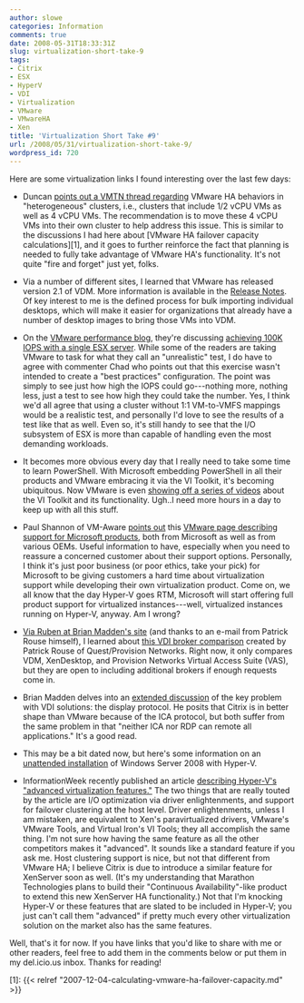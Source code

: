 ```yaml
---
author: slowe
categories: Information
comments: true
date: 2008-05-31T18:33:31Z
slug: virtualization-short-take-9
tags:
- Citrix
- ESX
- HyperV
- VDI
- Virtualization
- VMware
- VMwareHA
- Xen
title: 'Virtualization Short Take #9'
url: /2008/05/31/virtualization-short-take-9/
wordpress_id: 720
---
```


Here are some virtualization links I found interesting over the last few days:

* Duncan [points out a VMTN thread regarding](http://www.yellow-bricks.com/2008/05/20/vc-25-ha-constraints/) VMware HA behaviors in "heterogeneous" clusters, i.e., clusters that include 1/2 vCPU VMs as well as 4 vCPU VMs. The recommendation is to move these 4 vCPU VMs into their own cluster to help address this issue. This is similar to the discussions I had here about [VMware HA failover capacity calculations][1], and it goes to further reinforce the fact that planning is needed to fully take advantage of VMware HA's functionality. It's not quite "fire and forget" just yet, folks.

* Via a number of different sites, I learned that VMware has released version 2.1 of VDM. More information is available in the [Release Notes](http://www.vmware.com/support/vdm20/doc/releasenotes_vdm20.html). Of key interest to me is the defined process for bulk importing individual desktops, which will make it easier for organizations that already have a number of desktop images to bring those VMs into VDM.

* On the [VMware performance blog](http://blogs.vmware.com/performance/), they're discussing [achieving 100K IOPS with a single ESX server](http://blogs.vmware.com/performance/2008/05/100000-io-opera.html). While some of the readers are taking VMware to task for what they call an "unrealistic" test, I do have to agree with commenter Chad who points out that this exercise wasn't intended to create a "best practices" configuration. The point was simply to see just how high the IOPS could go---nothing more, nothing less, just a test to see how high they could take the number. Yes, I think we'd all agree that using a cluster without 1:1 VM-to-VMFS mappings would be a realistic test, and personally I'd love to see the results of a test like that as well. Even so, it's still handy to see that the I/O subsystem of ESX is more than capable of handling even the most demanding workloads.

* It becomes more obvious every day that I really need to take some time to learn PowerShell. With Microsoft embedding PowerShell in all their products and VMware embracing it via the VI Toolkit, it's becoming ubiquitous. Now VMware is even [showing off a series of videos](http://blogs.vmware.com/vipowershell/2008/05/ever-wonder-wha.html) about the VI Toolkit and its functionality. Ugh..I need more hours in a day to keep up with all this stuff.

* Paul Shannon of VM-Aware [points out](http://www.vm-aware.com/2008/05/21/vmware-ms-support-from-oems/) this [VMware page describing support for Microsoft products](http://www.vmware.com/support/policies/ms_support_statement.html), both from Microsoft as well as from various OEMs. Useful information to have, especially when you need to reassure a concerned customer about their support options. Personally, I think it's just poor business (or poor ethics, take your pick) for Microsoft to be giving customers a hard time about virtualization support while developing their own virtualization product. Come on, we all know that the day Hyper-V goes RTM, Microsoft will start offering full product support for virtualized instances---well, virtualized instances running on Hyper-V, anyway. Am I wrong?

* [Via Ruben at Brian Madden's site](http://www.brianmadden.com/blog/RubenSpruijt/Virtual-Desktop-Infrastructure-VDI-Connection-broker-comparison) (and thanks to an e-mail from Patrick Rouse himself), I learned about [this VDI broker comparison](http://blogs.inside.quest.com/provision/2008/05/24/virtual-desktop-infrastructure-vdi-connection-broker-comparison/) created by Patrick Rouse of Quest/Provision Networks. Right now, it only compares VDM, XenDesktop, and Provision Networks Virtual Access Suite (VAS), but they are open to including additional brokers if enough requests come in.

* Brian Madden delves into an [extended discussion](http://www.brianmadden.com/blog/BrianMadden/Citrixs-ICA-problem-while-not-as-bad-as-VMwares-RDP-problem-is-still-a-problem-for-widespread-VDI-adoption) of the key problem with VDI solutions: the display protocol. He posits that Citrix is in better shape than VMware because of the ICA protocol, but both suffer from the same problem in that "neither ICA nor RDP can remote all applications." It's a good read.

* This may be a bit dated now, but here's some information on an [unattended installation](http://blogs.technet.com/virtualization/archive/2008/05/07/unattended-installation-of-windows-server-2008-with-hyper-v-rc0.aspx) of Windows Server 2008 with Hyper-V.

* InformationWeek recently published an article [describing Hyper-V's "advanced virtualization features."](http://www.infoweek.ca/index.php?page=shop.product_details&category_id=116&flypage=shop.flypage&product_id=2144&option=com_virtuemart&vmcchk=1) The two things that are really touted by the article are I/O optimization via driver enlightenments, and support for failover clustering at the host level. Driver enlightenments, unless I am mistaken, are equivalent to Xen's paravirtualized drivers, VMware's VMware Tools, and Virtual Iron's VI Tools; they all accomplish the same thing. I'm not sure how having the same feature as all the other competitors makes it "advanced". It sounds like a standard feature if you ask me. Host clustering support is nice, but not that different from VMware HA; I believe Citrix is due to introduce a similar feature for XenServer soon as well. (It's my understanding that Marathon Technologies plans to build their "Continuous Availability"-like product to extend this new XenServer HA functionality.) Not that I'm knocking Hyper-V or these features that are slated to be included in Hyper-V; you just can't call them "advanced" if pretty much every other virtualization solution on the market also has the same features.

Well, that's it for now. If you have links that you'd like to share with me or other readers, feel free to add them in the comments below or put them in my del.icio.us inbox. Thanks for reading!

[1]: {{< relref "2007-12-04-calculating-vmware-ha-failover-capacity.md" >}}
